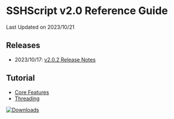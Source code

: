 # SSHScript v2.0 Reference Guide
Last Updated on 2023/10/21


## Releases 

* 2023/10/17: [v2.0.2 Release Notes](release-v2.0.2) 

## Tutorial
* [Core Features](tutorial) 
* [Threading](tutorial-threading) 

[![Downloads](https://pepy.tech/badge/sshscript)](https://pepy.tech/project/sshscript)
